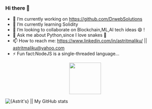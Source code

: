 ### Hi there 👋

- 🔭 I’m currently working on https://github.com/DrwebSolutions
- 🌱 I’m currently learning Solidity
- 👯 I’m looking to collaborate on Blockchain,ML,AI tech ideas 😄 !
- 💬 Ask me about Python,since I love snakes 🤔
- 📫 How to reach me: https://www.linkedin.com/in/astritmaliku/ ||  astritmaliku@yahoo.com
- ⚡ Fun fact:NodeJS is a single-threaded language...

 <div id="header" align="center">
   <img src="https://media.giphy.com/media/M9gbBd9nbDrOTu1Mqx/giphy.gif" width="100"/>
 </div>
 
![{Astrit's} || My GitHub stats](https://github-readme-stats.vercel.app/api?username=astrit11&theme=dracula)

###
 
